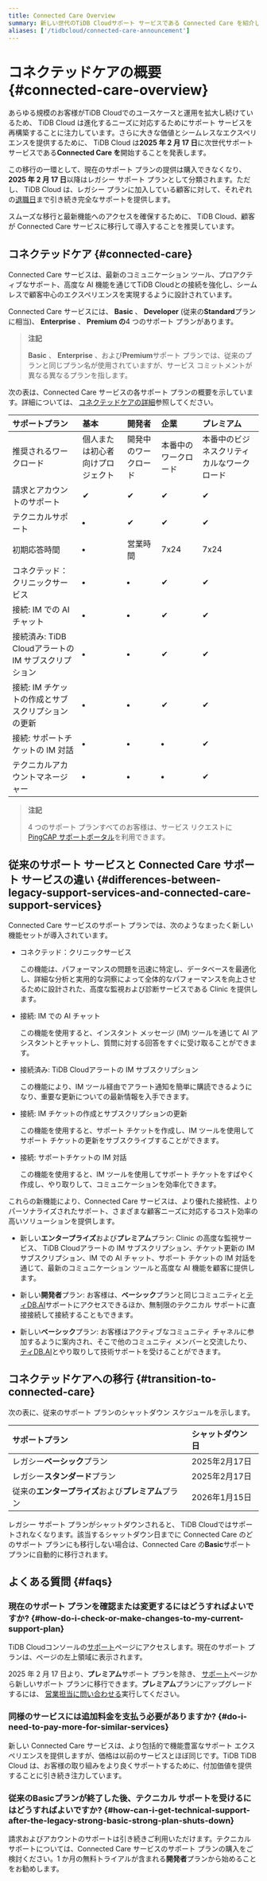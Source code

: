 ```yaml
---
title: Connected Care Overview
summary: 新しい世代のTiDB Cloudサポート サービスである Connected Care を紹介します。
aliases: ['/tidbcloud/connected-care-announcement']
---
```


# コネクテッドケアの概要 {#connected-care-overview}

あらゆる規模のお客様がTiDB Cloudでのユースケースと運用を拡大し続けているため、 TiDB Cloud は進化するニーズに対応するためにサポート サービスを再構築することに注力しています。さらに大きな価値とシームレスなエクスペリエンスを提供するために、 TiDB Cloud は**2025 年 2 月 17 日**に次世代サポート サービスである**Connected Care を**開始することを発表します。

この移行の一環として、現在のサポート プランの提供は購入できなくなり、 **2025 年 2 月 17 日**以降はレガシー サポート プランとして分類されます。ただし、 TiDB Cloud は、レガシー プランに加入している顧客に対して、それぞれの[退職日](#transition-to-connected-care)まで引き続き完全なサポートを提供します。

スムーズな移行と最新機能へのアクセスを確保するために、 TiDB Cloud、顧客が Connected Care サービスに移行して導入することを推奨しています。

## コネクテッドケア {#connected-care}

Connected Care サービスは、最新のコミュニケーション ツール、プロアクティブなサポート、高度な AI 機能を通じてTiDB Cloudとの接続を強化し、シームレスで顧客中心のエクスペリエンスを実現するように設計されています。

Connected Care サービスには、 **Basic** 、 **Developer** (従来の**Standard**プランに相当)、 **Enterprise** 、 **Premium の**4 つのサポート プランがあります。

> **注記**
>
> **Basic** 、 **Enterprise** 、および**Premium**サポート プランでは、従来のプランと同じプラン名が使用されていますが、サービス コミットメントが異なる異なるプランを指します。

次の表は、Connected Care サービスの各サポート プランの概要を示しています。詳細については、 [コネクテッドケアの詳細](/tidb-cloud/connected-care-detail.md)参照してください。

| サポートプラン                            | 基本               | 開発者        | 企業         | プレミアム                 |
| :--------------------------------- | :--------------- | :--------- | :--------- | :-------------------- |
| 推奨されるワークロード                        | 個人または初心者向けプロジェクト | 開発中のワークロード | 本番中のワークロード | 本番中のビジネスクリティカルなワークロード |
| 請求とアカウントのサポート                      | ✔                | ✔          | ✔          | ✔                     |
| テクニカルサポート                          | <li></li>        | ✔          | ✔          | ✔                     |
| 初期応答時間                             | <li></li>        | 営業時間       | 7x24       | 7x24                  |
| コネクテッド：クリニックサービス                   | <li></li>        | <li></li>  | ✔          | ✔                     |
| 接続: IM での AI チャット                  | <li></li>        | <li></li>  | ✔          | ✔                     |
| 接続済み: TiDB Cloudアラートの IM サブスクリプション | <li></li>        | <li></li>  | ✔          | ✔                     |
| 接続: IM チケットの作成とサブスクリプションの更新        | <li></li>        | <li></li>  | ✔          | ✔                     |
| 接続: サポートチケットの IM 対話                | <li></li>        | <li></li>  | <li></li>  | ✔                     |
| テクニカルアカウントマネージャー                   | <li></li>        | <li></li>  | <li></li>  | ✔                     |

> **注記**
>
> 4 つのサポート プランすべてのお客様は、サービス リクエストに[PingCAP サポートポータル](https://tidb.support.pingcap.com/)を利用できます。

## 従来のサポート サービスと Connected Care サポート サービスの違い {#differences-between-legacy-support-services-and-connected-care-support-services}

Connected Care サービスのサポート プランでは、次のようなまったく新しい機能セットが導入されています。

-   コネクテッド：クリニックサービス

    この機能は、パフォーマンスの問題を迅速に特定し、データベースを最適化し、詳細な分析と実用的な洞察によって全体的なパフォーマンスを向上させるために設計された、高度な監視および診断サービスである Clinic を提供します。

-   接続: IM での AI チャット

    この機能を使用すると、インスタント メッセージ (IM) ツールを通じて AI アシスタントとチャットし、質問に対する回答をすぐに受け取ることができます。

-   接続済み: TiDB Cloudアラートの IM サブスクリプション

    この機能により、IM ツール経由でアラート通知を簡単に購読できるようになり、重要な更新についての最新情報を入手できます。

-   接続: IM チケットの作成とサブスクリプションの更新

    この機能を使用すると、サポート チケットを作成し、IM ツールを使用してサポート チケットの更新をサブスクライブすることができます。

-   接続: サポートチケットの IM 対話

    この機能を使用すると、IM ツールを使用してサポート チケットをすばやく作成し、やり取りして、コミュニケーションを効率化できます。

これらの新機能により、Connected Care サービスは、より優れた接続性、よりパーソナライズされたサポート、さまざまな顧客ニーズに対応するコスト効率の高いソリューションを提供します。

-   新しい**エンタープライズ**および**プレミアム**プラン: Clinic の高度な監視サービス、 TiDB Cloudアラートの IM サブスクリプション、チケット更新の IM サブスクリプション、IM での AI チャット、サポート チケットの IM 対話を通じて、最新のコミュニケーション ツールと高度な AI 機能を顧客に提供します。

-   新しい**開発者**プラン: お客様は、**ベーシック**プランと同じコミュニティと[ティDB.AI](https://tidb.ai/)サポートにアクセスできるほか、無制限のテクニカル サポートに直接接続して接続することもできます。

-   新しい**ベーシック**プラン: お客様はアクティブなコミュニティ チャネルに参加するように案内され、そこで他のコミュニティ メンバーと交流したり、 [ティDB.AI](https://tidb.ai/)とやり取りして技術サポートを受けることができます。

## コネクテッドケアへの移行 {#transition-to-connected-care}

次の表に、従来のサポート プランのシャットダウン スケジュールを示します。

| サポートプラン                        | シャットダウン日   |
| :----------------------------- | :--------- |
| レガシー**ベーシック**プラン               | 2025年2月17日 |
| レガシー**スタンダード**プラン              | 2025年2月17日 |
| 従来の**エンタープライズ**および**プレミアム**プラン | 2026年1月15日 |

レガシー サポート プランがシャットダウンされると、 TiDB Cloudではサポートされなくなります。該当するシャットダウン日までに Connected Care のどのサポート プランにも移行しない場合は、Connected Care の**Basic**サポート プランに自動的に移行されます。

## よくある質問 {#faqs}

### 現在のサポート プランを確認または変更するにはどうすればよいですか? {#how-do-i-check-or-make-changes-to-my-current-support-plan}

TiDB Cloudコンソールの[サポート](https://tidbcloud.com/console/org-settings/support)ページにアクセスします。現在のサポート プランは、ページの左上領域に表示されます。

2025 年 2 月 17 日より、**プレミアム**サポート プランを除き、 [サポート](https://tidbcloud.com/console/org-settings/support)ページから新しいサポート プランに移行できます。**プレミアム**プランにアップグレードするには、 [営業担当に問い合わせる](https://www.pingcap.com/contact-us)実行してください。

### 同様のサービスには追加料金を支払う必要がありますか? {#do-i-need-to-pay-more-for-similar-services}

新しい Connected Care サービスは、より包括的で機能豊富なサポート エクスペリエンスを提供しますが、価格は以前のサービスとほぼ同じです。TiDB TiDB Cloud は、お客様の取り組みをより良くサポートするために、付加価値を提供することに引き続き注力しています。

### 従来の<strong>Basic</strong>プランが終了した後、テクニカル サポートを受けるにはどうすればよいですか? {#how-can-i-get-technical-support-after-the-legacy-strong-basic-strong-plan-shuts-down}

請求およびアカウントのサポートは引き続きご利用いただけます。テクニカル サポートについては、Connected Care サービスのサポート プランの購入をご検討ください。1 か月の無料トライアルが含まれる**開発者**プランから始めることをお勧めします。
